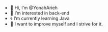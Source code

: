 - 🐬 Hi, I’m @YonahArieh
- 🌊 I’m interested in back-end
- 🌀 I’m currently learning Java
- 🌌 I want to improve myself and I strive for it.
